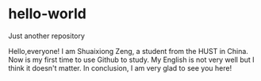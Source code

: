 # hello-world
Just another repository

Hello,everyone! I am Shuaixiong Zeng, a student from the HUST in China. Now is my first time to use Github to study. My English is not very well but
I think it doesn't matter. In conclusion, I am very glad to see you here!
